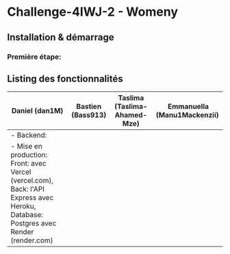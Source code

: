 # Challenge-4IWJ-2 - Womeny

## Installation & démarrage

### Première étape: 


## Listing des fonctionnalités

| Daniel (dan1M) | Bastien (Bass913) | Taslima (Taslima-Ahamed-Mze) | Emmanuella (Manu1Mackenzii) |
| --- | --- | --- | --- |
| - Backend:  | | | |
| - Mise en production: Front: avec Vercel (vercel.com), Back: l'API Express avec Heroku, Database: Postgres avec Render (render.com) | 
